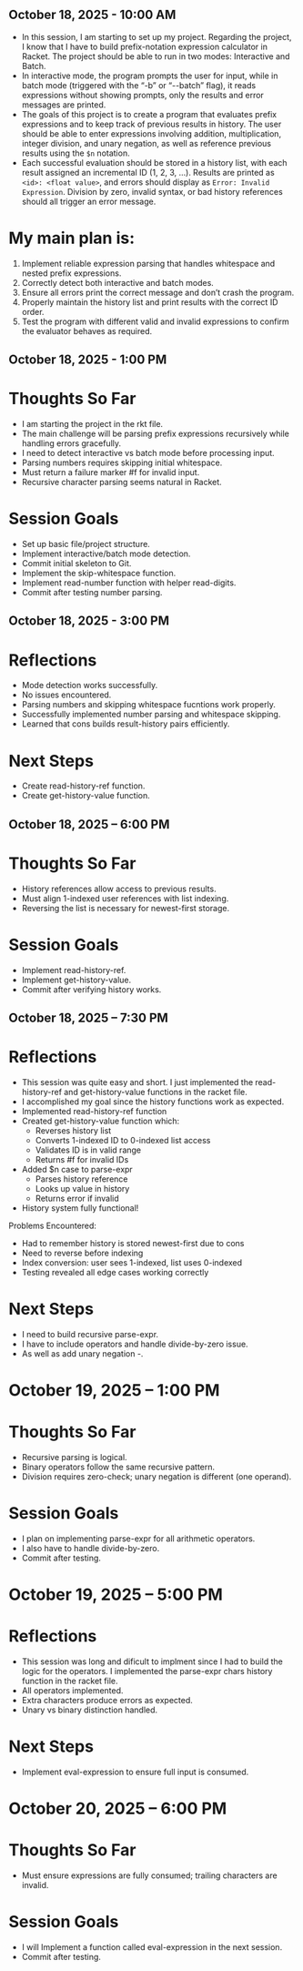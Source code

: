 ## October 18, 2025 - 10:00 AM

- In this session, I am starting to set up my project. Regarding the project, I know that I have to build prefix-notation expression calculator in Racket. The project should be able to run in two modes: Interactive and Batch.
- In interactive mode, the program prompts the user for input, while in batch mode (triggered with the “-b” or “--batch” flag), it reads expressions without showing prompts, only the results and error messages are printed.
- The goals of this project is to create a program that evaluates prefix expressions and to keep track of previous results in history. The user should be able to enter expressions involving addition, multiplication, integer division, and unary negation, as well as reference previous results using the `$n` notation.
- Each successful evaluation should be stored in a history list, with each result assigned an incremental ID (1, 2, 3, …). Results are printed as `<id>: <float value>`, and errors should display as `Error: Invalid Expression`. Division by zero, invalid syntax, or bad history references should all trigger an error message.

# My main plan is:
  1. Implement reliable expression parsing that handles whitespace and nested prefix expressions.
  2. Correctly detect both interactive and batch modes.
  3. Ensure all errors print the correct message and don’t crash the program.
  4. Properly maintain the history list and print results with the correct ID order.
  5. Test the program with different valid and invalid expressions to confirm the evaluator behaves as required.
  

## October 18, 2025 - 1:00 PM

# Thoughts So Far
- I am starting the project in the rkt file.
- The main challenge will be parsing prefix expressions recursively while handling errors gracefully.
- I need to detect interactive vs batch mode before processing input.
- Parsing numbers requires skipping initial whitespace.
- Must return a failure marker #f for invalid input.
- Recursive character parsing seems natural in Racket.
  
# Session Goals
- Set up basic file/project structure.
- Implement interactive/batch mode detection.
- Commit initial skeleton to Git.
- Implement the skip-whitespace function.
- Implement read-number function with helper read-digits.
- Commit after testing number parsing.
  
## October 18, 2025 - 3:00 PM

# Reflections
- Mode detection works successfully.
- No issues encountered.
- Parsing numbers and skipping whitespace fucntions work properly.
- Successfully implemented number parsing and whitespace skipping.
- Learned that cons builds result-history pairs efficiently.
  
# Next Steps
- Create read-history-ref function.
- Create get-history-value function.

## October 18, 2025 – 6:00 PM

# Thoughts So Far
- History references allow access to previous results.
- Must align 1-indexed user references with list indexing.
- Reversing the list is necessary for newest-first storage.

# Session Goals
- Implement read-history-ref.
- Implement get-history-value.
- Commit after verifying history works.

## October 18, 2025 – 7:30 PM

# Reflections
- This session was quite easy and short. I just implemented the read-history-ref and get-history-value functions in the racket file.
- I accomplished my goal since the history functions work as expected.
- Implemented read-history-ref function
- Created get-history-value function which:
  - Reverses history list 
  - Converts 1-indexed ID to 0-indexed list access
  - Validates ID is in valid range
  - Returns #f for invalid IDs
- Added $n case to parse-expr
  - Parses history reference
  - Looks up value in history
  - Returns error if invalid
- History system fully functional!

Problems Encountered:
- Had to remember history is stored newest-first due to cons
- Need to reverse before indexing
- Index conversion: user sees 1-indexed, list uses 0-indexed
- Testing revealed all edge cases working correctly


# Next Steps
- I need to build recursive parse-expr.
- I have to include operators and handle divide-by-zero issue.
- As well as add unary negation -.

# October 19, 2025 – 1:00 PM

# Thoughts So Far
- Recursive parsing is logical.
- Binary operators follow the same recursive pattern.
- Division requires zero-check; unary negation is different (one operand).

# Session Goals
- I plan on implementing parse-expr for all arithmetic operators.
- I also have to handle divide-by-zero.
- Commit after testing.

# October 19, 2025 – 5:00 PM

# Reflections
- This session was long and dificult to implment since I had to build the logic for the operators. I implemented the parse-expr chars history function in the racket file.
- All operators implemented.
- Extra characters produce errors as expected.
- Unary vs binary distinction handled.
# Next Steps
- Implement eval-expression to ensure full input is consumed.

# October 20, 2025 – 6:00 PM

# Thoughts So Far
- Must ensure expressions are fully consumed; trailing characters are invalid.

# Session Goals
- I will Implement a function called eval-expression in the next session.
- Commit after testing.



  

  
